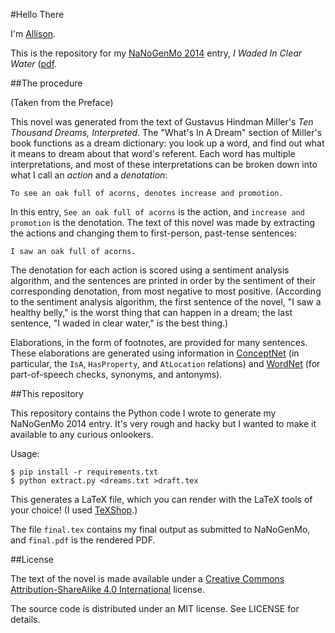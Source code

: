 #Hello There

I'm [Allison](http://www.decontextualize.com).

This is the repository for my [NaNoGenMo 2014](https://github.com/dariusk/NaNoGenMo-2014/)
entry, *I Waded In Clear Water* ([pdf](http://aparrish.github.io/nanogenmo2014/final.pdf).

##The procedure

(Taken from the Preface)

This novel was generated from the text of Gustavus Hindman Miller's *Ten
Thousand Dreams, Interpreted*. The "What's In A Dream" section of Miller's book
functions as a dream dictionary: you look up a word, and find out what it means
to dream about that word's referent. Each word has multiple interpretations,
and most of these interpretations can be broken down into what I call an
*action* and a *denotation*:

	To see an oak full of acorns, denotes increase and promotion.

In this entry, `See an oak full of acorns` is the action, and
`increase and promotion` is the denotation. The text of this novel was
made by extracting the actions and changing them to first-person, past-tense
sentences:

	I saw an oak full of acorns.

The denotation for each action is scored using a sentiment analysis algorithm,
and the sentences are printed in order by the sentiment of their corresponding
denotation, from most negative to most positive. (According to the sentiment
analysis algorithm, the first sentence of the novel, "I saw a healthy belly,"
is the worst thing that can happen in a dream; the last sentence, "I waded in
clear water," is the best thing.)

Elaborations, in the form of footnotes, are provided for many sentences. These
elaborations are generated using information in
[ConceptNet](http://conceptnet5.media.mit.edu/) (in particular, the `IsA`,
`HasProperty`, and `AtLocation` relations) and
[WordNet](http://wordnet.princeton.edu/) (for part-of-speech checks, synonyms,
and antonyms).

##This repository

This repository contains the Python code I wrote to generate my NaNoGenMo 2014
entry. It's very rough and hacky but I wanted to make it available to any
curious onlookers.

Usage:

	$ pip install -r requirements.txt
	$ python extract.py <dreams.txt >draft.tex

This generates a LaTeX file, which you can render with the LaTeX tools of
your choice! (I used [TeXShop](http://pages.uoregon.edu/koch/texshop/).)

The file `final.tex` contains my final output as submitted to NaNoGenMo, and
`final.pdf` is the rendered PDF.

##License

The text of the novel is made available under a [Creative Commons
Attribution-ShareAlike 4.0
International](http://creativecommons.org/licenses/by-sa/4.0/) license.

The source code is distributed under an MIT license. See LICENSE for details.

